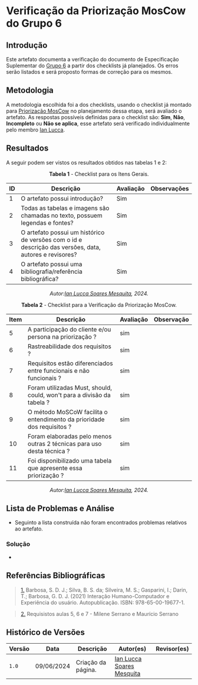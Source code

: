 # Verificação da Priorização MosCow do Grupo 6

## Introdução

Este artefato documenta a verificação do documento de Especificação Suplementar do [Grupo 6](https://requisitos-de-software.github.io/2024.1-Firefox/) a partir dos checklists já planejados. Os erros serão listados e será proposto formas de correção para os mesmos.


## Metodologia

A metodologia escolhida foi a dos checklists, usando o checklist já montado para [Priorização MosCow](docs/Verificacao/entrega2/planejamento_entr_2.m) no planejamento dessa etapa, será avaliado o artefato. As respostas possíveis definidas para o checklist são:
**Sim**, **Não**, **Incompleto** ou **Não se aplica**, esse artefato será verificado individualmente pelo membro  [Ian Lucca](https://github.com/IanLucca12).



## Resultados

A seguir podem ser vistos os resultados obtidos nas tabelas 1 e 2: 

<center>

**Tabela 1** - Checklist para os Itens Gerais.

| ID  | Descrição                                                                                              | Avaliação | Observações |
| --- | ------------------------------------------------------------------------------------------------------ | --------- | ----------- |
| 1   | O artefato possui introdução?                                                                          |   Sim        |             |
| 2   | Todas as tabelas e imagens são chamadas no texto, possuem legendas e fontes?                                      |  Sim         |             |
| 3   | O artefato possui um histórico de versões com o id e descrição das versões, data, autores e revisores? |   Sim        |             |
| 4   |     O artefato possui uma bibliografia/referência bibliográfica?                            |   Sim        |             |

_Autor:[Ian Lucca Soares Mesquita](https://github.com/IanLucca12), 2024._


</center>


<center>
  
**Tabela 2** - Checklist para a Verificação da Priorização MosCow.

| Item   | Descrição                                                                                                                         | Avaliação  | Observação |
| ----- | --------------------------------------------------------------------------------------------------------------------------------- | ---------  | ---------- |
| 5 |         A participação do cliente e/ou persona na priorização ?                                                     |   sim       |            |
|6 |           Rastreabilidade dos requisitos ?                                                       |    sim      |            |
| 7 |           Requisitos estão diferenciados entre funcionais e não funcionais ?                                    |    sim       |          |            |
| 8 |               	Foram utilizadas Must, should, could, won't para a divisão da tabela ?                          |   sim       |            |
| 9 |            O método MoSCoW facilita o entendimento da prioridade dos requisitos ?                                         |  sim        |            |
| 10 |           Foram elaboradas pelo menos outras 2 técnicas para uso desta técnica ?                                          |  sim        |            |
| 11 |           Foi disponibilizado uma tabela que apresente essa priorização ?                                         |      sim    |            |

_Autor:[Ian Lucca Soares Mesquita](https://github.com/IanLucca12), 2024._


</center>




## Lista de Problemas e Análise 

- Seguinto a lista construída não foram encontrados problemas relativos ao artefato.

### Solução

- 



## Referências Bibliográficas

> <a id="FTF1Ref" href="#FTF1">1.</a>  Barbosa, S. D. J.; Silva, B. S. da; Silveira, M. S.; Gasparini, I.; Darin, T.; Barbosa, G. D. J. (2021)
Interação Humano-Computador e Experiência do usuário. Autopublicação. ISBN: 978-65-00-19677-1.

> <a id="FTF2Ref" href="#FTF2">2.</a> Requisistos aulas 5, 6 e 7 - Milene Serrano e Maurício Serrano


## Histórico de Versões

| Versão | Data       | Descrição                                   | Autor(es)                                        | Revisor(es)                                      |
| ------ | ---------- | ------------------------------------------- | ------------------------------------------------ | ------------------------------------------------ |
| `1.0`  | 09/06/2024 | Criação da página.                          | [Ian Lucca Soares Mesquita](https://github.com/IanLucca12) ||
